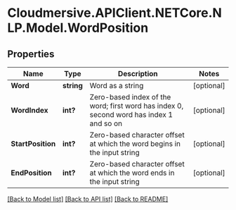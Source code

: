 # Cloudmersive.APIClient.NETCore.NLP.Model.WordPosition
## Properties

Name | Type | Description | Notes
------------ | ------------- | ------------- | -------------
**Word** | **string** | Word as a string | [optional] 
**WordIndex** | **int?** | Zero-based index of the word; first word has index 0, second word has index 1 and so on | [optional] 
**StartPosition** | **int?** | Zero-based character offset at which the word begins in the input string | [optional] 
**EndPosition** | **int?** | Zero-based character offset at which the word ends in the input string | [optional] 

[[Back to Model list]](../README.md#documentation-for-models) [[Back to API list]](../README.md#documentation-for-api-endpoints) [[Back to README]](../README.md)

